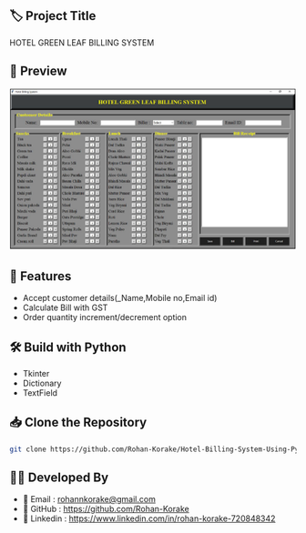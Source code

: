 ## 🏷️ Project Title

HOTEL GREEN LEAF BILLING SYSTEM

## 📸 Preview

![My Photo](View.png)

## 🚀 Features

- Accept customer details(\_Name,Mobile no,Email id)
- Calculate Bill with GST
- Order quantity increment/decrement option

## 🛠️ Build with Python

- Tkinter
- Dictionary
- TextField

## 📥 Clone the Repository

```bash
git clone https://github.com/Rohan-Korake/Hotel-Billing-System-Using-Python.git
```

## 👨‍💻 Developed By

- 📧 Email : rohannkorake@gmail.com
- 📂 GitHub : https://github.com/Rohan-Korake
- 🔗 Linkedin : https://www.linkedin.com/in/rohan-korake-720848342
